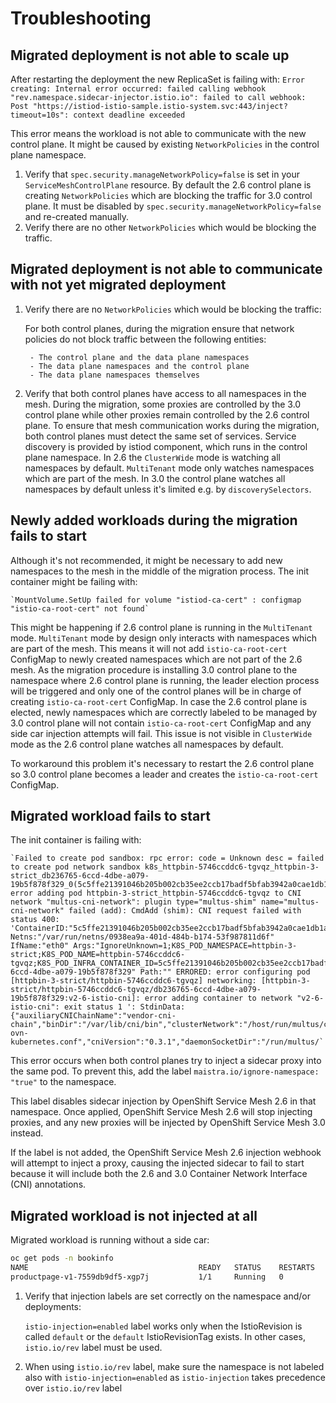 # Troubleshooting

## Migrated deployment is not able to scale up
After restarting the deployment the new ReplicaSet is failing with:
`Error creating: Internal error occurred: failed calling webhook "rev.namespace.sidecar-injector.istio.io": failed to call webhook: Post "https://istiod-istio-sample.istio-system.svc:443/inject?timeout=10s": context deadline exceeded`

This error means the workload is not able to communicate with the new control plane. It might be caused by existing `NetworkPolicies` in the control plane namespace.

1. Verify that `spec.security.manageNetworkPolicy=false` is set in your `ServiceMeshControlPlane` resource. By default the 2.6 control plane is creating `NetworkPolicies` which are blocking the traffic for 3.0 control plane. It must be disabled by `spec.security.manageNetworkPolicy=false` and re-created manually.
1. Verify there are no other  `NetworkPolicies` which would be blocking the traffic.

## Migrated deployment is not able to communicate with not yet migrated deployment
1. Verify there are no `NetworkPolicies` which would be blocking the traffic:

    For both control planes, during the migration ensure that network policies do not block traffic between the following entities:

        - The control plane and the data plane namespaces
        - The data plane namespaces and the control plane
        - The data plane namespaces themselves
1. Verify that both control planes have access to all namespaces in the mesh. During the migration, some proxies are controlled by the 3.0 control plane while other proxies remain controlled by the 2.6 control plane. To ensure that mesh communication works during the migration, both control planes must detect the same set of services. Service discovery is provided by istiod component, which runs in the control plane namespace. In 2.6 the `ClusterWide` mode is watching all namespaces by default. `MultiTenant` mode only watches namespaces which are part of the mesh. In 3.0 the control plane watches all namespaces by default unless it's limited e.g. by `discoverySelectors`.

## Newly added workloads during the migration fails to start
Although it's not recommended, it might be necessary to add new namespaces to the mesh in the middle of the migration process. The init container might be failing with:

    `MountVolume.SetUp failed for volume "istiod-ca-cert" : configmap "istio-ca-root-cert" not found`

This might be happening if 2.6 control plane is running in the `MultiTenant` mode. `MultiTenant` mode by design only interacts with namespaces which are part of the mesh. This means it will not add `istio-ca-root-cert` ConfigMap to newly created namespaces which are not part of the 2.6 mesh. As the migration procedure is installing 3.0 control plane to the namespace where 2.6 control plane is running, the leader election process will be triggered and only one of the control planes will be in charge of creating `istio-ca-root-cert` ConfigMap. In case the 2.6 control plane is elected, newly namespaces which are correctly labeled to be managed by 3.0 control plane will not contain `istio-ca-root-cert` ConfigMap and any side car injection attempts will fail. This issue is not visible in `ClusterWide` mode as the 2.6 control plane watches all namespaces by default.

To workaround this problem it's necessary to restart the 2.6 control plane so 3.0 control plane becomes a leader and creates the `istio-ca-root-cert` ConfigMap.

## Migrated workload fails to start
The init container is failing with:

    `Failed to create pod sandbox: rpc error: code = Unknown desc = failed to create pod network sandbox k8s_httpbin-5746ccddc6-tgvqz_httpbin-3-strict_db236765-6ccd-4dbe-a079-19b5f878f329_0(5c5ffe21391046b205b002cb35ee2ccb17badf5bfab3942a0cae1db1a1d5b3f4): error adding pod httpbin-3-strict_httpbin-5746ccddc6-tgvqz to CNI network "multus-cni-network": plugin type="multus-shim" name="multus-cni-network" failed (add): CmdAdd (shim): CNI request failed with status 400: 'ContainerID:"5c5ffe21391046b205b002cb35ee2ccb17badf5bfab3942a0cae1db1a1d5b3f4" Netns:"/var/run/netns/0938ea9a-401d-484b-b174-53f987811d6f" IfName:"eth0" Args:"IgnoreUnknown=1;K8S_POD_NAMESPACE=httpbin-3-strict;K8S_POD_NAME=httpbin-5746ccddc6-tgvqz;K8S_POD_INFRA_CONTAINER_ID=5c5ffe21391046b205b002cb35ee2ccb17badf5bfab3942a0cae1db1a1d5b3f4;K8S_POD_UID=db236765-6ccd-4dbe-a079-19b5f878f329" Path:"" ERRORED: error configuring pod [httpbin-3-strict/httpbin-5746ccddc6-tgvqz] networking: [httpbin-3-strict/httpbin-5746ccddc6-tgvqz/db236765-6ccd-4dbe-a079-19b5f878f329:v2-6-istio-cni]: error adding container to network "v2-6-istio-cni": exit status 1 ': StdinData: {"auxiliaryCNIChainName":"vendor-cni-chain","binDir":"/var/lib/cni/bin","clusterNetwork":"/host/run/multus/cni/net.d/10-ovn-kubernetes.conf","cniVersion":"0.3.1","daemonSocketDir":"/run/multus/`

This error occurs when both control planes try to inject a sidecar proxy into the same pod. To prevent this, add the label `maistra.io/ignore-namespace: "true"` to the namespace.

This label disables sidecar injection by OpenShift Service Mesh 2.6 in that namespace. Once applied, OpenShift Service Mesh 2.6 will stop injecting proxies, and any new proxies will be injected by OpenShift Service Mesh 3.0 instead.

If the label is not added, the OpenShift Service Mesh 2.6 injection webhook will attempt to inject a proxy, causing the injected sidecar to fail to start because it will include both the 2.6 and 3.0 Container Network Interface (CNI) annotations.

## Migrated workload is not injected at all
Migrated workload is running without a side car:
```sh
oc get pods -n bookinfo
NAME                                      READY   STATUS    RESTARTS   AGE
productpage-v1-7559db9df5-xgp7j           1/1     Running   0          23m
```

1. Verify that injection labels are set correctly on the namespace and/or deployments:

    `istio-injection=enabled` label works only when the IstioRevision is called `default` or the `default` IstioRevisionTag exists. In other cases, `istio.io/rev` label must be used.
1. When using `istio.io/rev` label, make sure the namespace is not labeled also with `istio-injection=enabled` as `istio-injection` takes precedence over `istio.io/rev` label
